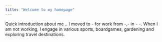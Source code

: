 ```yaml
---
title: "Welcome to my homepage"
---
```


Quick introduction about me ..
I moved to - for work from -,- in - -. When I am not working, I engage in various sports, boardgames, gardening and exploring travel destinations.
